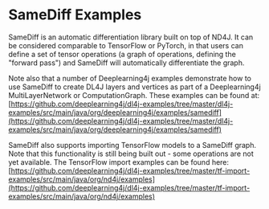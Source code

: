 # SameDiff Examples

SameDiff is an automatic differentiation library built on top of ND4J.
It can be considered comparable to TensorFlow or PyTorch, in that users can define a set of tensor operations
(a graph of operations, defining the "forward pass") and SameDiff will automatically differentiate the graph.

Note also that a number of Deeplearning4j examples demonstrate how to use SameDiff to create DL4J layers and
vertices as part of a Deeplearning4j MultiLayerNetwork or ComputationGraph.
These examples can be found at:
[https://github.com/deeplearning4j/dl4j-examples/tree/master/dl4j-examples/src/main/java/org/deeplearning4j/examples/samediff](https://github.com/deeplearning4j/dl4j-examples/tree/master/dl4j-examples/src/main/java/org/deeplearning4j/examples/samediff) 

SameDiff also supports importing TensorFlow models to a SameDiff graph.
Note that this functionality is still being built out - some operations are not yet available.
The TensorFlow import examples can be found here:
[https://github.com/deeplearning4j/dl4j-examples/tree/master/tf-import-examples/src/main/java/org/nd4j/examples](https://github.com/deeplearning4j/dl4j-examples/tree/master/tf-import-examples/src/main/java/org/nd4j/examples)
